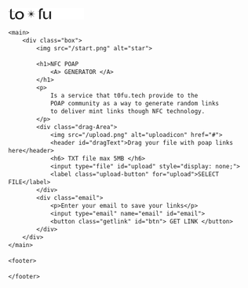 <!DOCTYPE html>
<html lang="en">

<head>
    <meta charset="UTF-8">
    <meta http-equiv="X-UA-Compatible" content="IE=edge">
    <meta name="viewport" content="width=device-width, initial-scale=1.0">
    <title>NFC POAP</title>
    <link rel="stylesheet" type="text/css" href="style.css">
    <link rel="shortcut icon" href="/favicon.png" type="image/x-icon">
</head>

<body>
    <nav>
        <img src="/logo.png" alt="Logo">
    </nav>

    <main>
        <div class="box">
            <img src="/start.png" alt="star">

            <h1>NFC POAP
                <A> GENERATOR </A>
            </h1>
            <p>
                Is a service that t0fu.tech provide to the
                POAP community as a way to generate random links
                to deliver mint links though NFC technology.
            </p>
            <div class="drag-Area">
                <img src="/upload.png" alt="uploadicon" href="#">
                <header id="dragText">Drag your file with poap links here</header>
                <h6> TXT file max 5MB </h6>
                <input type="file" id="upload" style="display: none;">
                <label class="upload-button" for="upload">SELECT FILE</label>
            </div>
            <div class="email">
                <p>Enter your email to save your links</p>
                <input type="email" name="email" id="email">
                <button class="getlink" id="btn"> GET LINK </button>
            </div>
        </div>
    </main>

    <footer>

    </footer>
</body>
<script>const dropArea = document.querySelector(".drag-Area");
dragText = dropArea.querySelector("header");
button = dropArea.querySelector("button");
input = dropArea.querySelector("input");


let file;
let emails = [];

input.addEventListener("change", function () {
  file = this.files[0];
  showFile();
});

//user drag file over area//
dropArea.addEventListener("dragover", (event) => {
  event.preventDefault();
  dropArea.classList.add("active");
  dragText.textContent = "Release to Upload";
});

//user leave area without drop the file//
dropArea.addEventListener("dragleave", () => {
  dropArea.classList.remove("active");
  dragText.textContent = "Drag your file with poap links here";
});

//user drop the file on area//
dropArea.addEventListener("drop", (event) => {
  event.preventDefault();
  file = event.dataTransfer.files[0];
  showFile();
});

async function showFile() {
  let fileType = file.type;
  let validExtensions = ["text/plain"];
  if (validExtensions.includes(fileType)) {
    let fileReader = new FileReader();
    let textDecoder = new TextDecoder();
    fileReader.onload = function () {
      let buffer = fileReader.result;
      let text = textDecoder.decode(buffer);
      let lines = text.split('\n').map(line => line.trim());
      uploadFile(lines);
    }
    fileReader.readAsArrayBuffer(file);
  } else {
    alert("Please select a txt file.");
  }
}


async function uploadFile(url) {
  const linksArray = url;
  const linksMap = {
    'e-mail':"email",
    'links': linksArray
  };
  // starting the upload
  // for localhost you can use: http://localhost:5000 after semicolon is port number. 
  let response = await fetch('http://localhost:5000/gerenciador', {
    method: 'POST',
    headers: { 'Content-Type': 'application/json' },
    body: JSON.stringify(linksMap)
  });


  // upload finished
  if (response.status === 200 || response.status === 201) {
    alert("Uploaded successfully");
  } else {
    alert("Failed to upload");
  }
}


        // example {id:1592304983049, title: 'Deadpool', year: 2015}
        const addEmails = (ev)=>{
          ev.preventDefault();  //to stop the form submitting
          let email = {
              id: Date.now(),
              title: document.getElementById('email').value,
              
          }
          emails.push(email);
         // document.forms[0].reset(); // to clear the form for the next entries
          //document.querySelector('email').reset();

          //for display purposes only
           console.warn('added' , {emails} );
          let pre = document.querySelector('#msg pre');
          pre.textContent = '\n' + JSON.stringify(emails, '\t', 2); 

          //saving to localStorage
          localStorage.setItem('Emails', JSON.stringify(emails) );
      }
      document.addEventListener('DOMContentLoaded', ()=>{
          document.getElementById('btn').addEventListener('click', addEmails);
      });</script>
</body>

</html>
